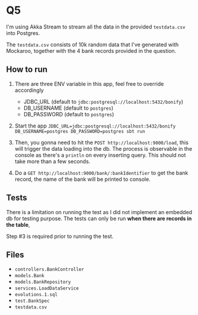 # Q5
I'm using Akka Stream to stream all the data in the provided `testdata.csv` into Postgres.

The `testdata.csv` consists of 10k random data that I've generated with Mockaroo, together with the 4 bank 
records provided in the question.

How to run
---
1. There are three ENV variable in this app, feel free to override accordingly
    - JDBC_URL (default to `jdbc:postgresql://localhost:5432/bonify`)
    - DB_USERNAME (default to `postgres`)
    - DB_PASSWORD (default to `postgres`)
    
2. Start the app `JDBC_URL=jdbc:postgresql://localhost:5432/bonify DB_USERNAME=postgres DB_PASSWORD=postgres sbt run`

3. Then, you gonna need to hit the `POST http://localhost:9000/load`, this will trigger the data loading into the db. The process is 
observable in the console as there's a `println` on every inserting query. This should not take more than a few seconds.

4. Do a `GET http://localhost:9000/bank/:bankIdentifier` to get the bank record, the name of the bank will be 
printed to console.

Tests
---
There is a limitation on running the test as I did not implement an embedded db for testing purpose.
The tests can only be run **when there are records in the table**, 

Step #3 is required prior to running the test.

Files
---
- `controllers.BankController`
- `models.Bank`
- `models.BankRepository`
- `services.LoadDataService`
- `evolutions.1.sql`
- `test.BankSpec`
- `testdata.csv`
